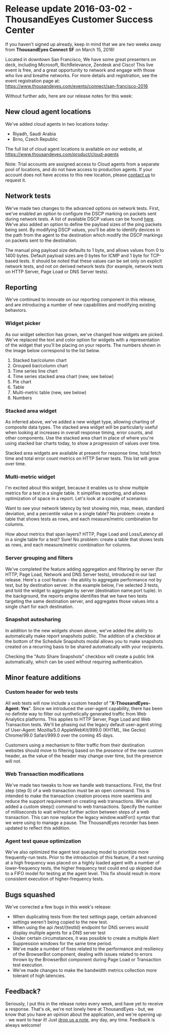 # Release update 2016-03-02 - ThousandEyes Customer Success Center

If you haven't signed up already, keep in mind that we are two weeks away from **ThousandEyes Connect SF** on March 15, 2016!

  
Located in downtown San Francisco, We have some great presenters on deck, including Microsoft, RichRelevance, Zendesk and Cisco! This live event is free, and a great opportunity to network and engage with those who live and breathe networks.  For more details and registration, see the event registration page at: https://www.thousandeyes.com/events/connect/san-francisco-2016

Without further ado, here are our release notes for this week:

## New cloud agent locations

We've added cloud agents in two locations today:

* Riyadh, Saudi Arabia
* Brno, Czech Republic

The full list of cloud agent locations is available on our website, at https://www.thousandeyes.com/product/cloud-agents

Note: Trial accounts are assigned access to Cloud agents from a separate pool of locations, and do not have access to production agents.  If your account does not have access to this new location, please [contact us](mailto:support@thousandeyes.com?subject=Request+for+access+to+GA_PLUS+agent+group) to request it.

## Network tests

We've made two changes to the advanced options on network tests.  First, we've enabled an option to configure the DSCP marking on packets sent during network tests.  A list of available DSCP values can be found [here](https://success.thousandeyes.com/ViewArticle?articleIdParam=kA0E0000000Cmn1KAC).  We've also added an option to define the payload sizes of the ping packets being sent.  By modifying DSCP values, you'll be able to identify devices in the path from the agent to the destination which modify the DSCP markings on packets sent to the destination.

The manual ping payload size defaults to 1 byte, and allows values from 0 to 1400 bytes.  Default payload sizes are 0 bytes for ICMP and 1 byte for TCP-based tests.  It should be noted that these values can be set only on explicit network tests, and not on derived network tests \(for example, network tests on HTTP Server, Page Load or DNS Server tests\).  

## Reporting

We've continued to innovate on our reporting component in this release, and are introducing a number of new capabilities and modifying existing behaviors.

### Widget picker

As our widget selection has grown, we've changed how widgets are picked. We've replaced the text and color option for widgets with a representation of the widget that you'll be placing on your reports.  The numbers shown in the image below correspond to the list below.

1. Stacked bar/column chart
2. Grouped bar/column chart
3. Time series line chart
4. Time series stacked area chart \(new, see below\)
5. Pie chart
6. Table
7. Multi-metric table \(new, see below\)
8. Numbers

### Stacked area widget

As inferred above, we've added a new widget type, allowing charting of composite data types. The stacked area widget will be particularly useful when looking at increases in overall response timing, error counts, and other components. Use the stacked area chart in place of where you're using stacked bar charts today, to show a progression of values over time.

Stacked area widgets are available at present for response time, total fetch time and total error count metrics on HTTP Server tests.  This list will grow over time.

### Multi-metric widget

I'm excited about this widget, because it enables us to show multiple metrics for a test in a single table.  It simplifies reporting, and allows optimization of space in a report.  Let's look at a couple of scenarios:

Want to see your network latency by test showing min, max, mean, standard deviation, and a percentile value in a single table?  No problem: create a table that shows tests as rows, and each measure/metric combination for columns.

How about metrics that span layers?  HTTP, Page Load and Loss/Latency all in a single table for a test?  Sure!  No problem: create a table that shows tests as rows, and each measure/metric combination for columns.

### Server grouping and filters

We've completed the feature adding aggregation and filtering by server \(for HTTP, Page Load, Network and DNS Server tests\), introduced in our last release.  Here's a cool feature - the ability to aggregate performance not by test, but by destination server.  In the example below, I've selected 3 tests, and told the widget to aggregate by server \(destination name:port tuple\).  In the background, the reports engine identifies that we have two tests targeting the same destination server, and aggregates those values into a single chart for each destination.

### Snapshot autosharing

In addition to the new widgets shown above, we've added the ability to automatically make report snapshots public.  The addition of a checkbox at the bottom of the Schedule Snapshots modal allows you to make snapshots created on a recurring basis to be shared automatically with your recipients.  

Checking the "Auto Share Snapshots" checkbox will create a public link automatically, which can be used without requiring authentication.  

## Minor feature additions

### Custom header for web tests

All web tests will now include a custom header of "**X-ThousandEyes-Agent: Yes**". Since we introduced the user-agent capability, there has been no definite way to filter out synthetically generated traffic from Web Analytics platforms. This applies to HTTP Server, Page Load and Web Transaction tests.  We'll be phasing out the legacy default user-agent string of User-Agent: Mozilla/5.0 AppleWebKit/999.0 \(KHTML, like Gecko\) Chrome/99.0 Safari/999.0 over the coming 45 days.  

Customers using a mechanism to filter traffic from their destination websites should move to filtering based on the _presence_ of the new custom header, as the value of the header may change over time, but the presence will not.

### Web Transaction modifications

We've made two tweaks to how we handle web transactions. First, the first step \(step 0\) of a web transaction must be an open command. This is intended to make the transaction creation process more seamless and reduce the support requirement on creating web transactions.  We've also added a custom sleep\(\) command to web transactions. Specify the number of milliseconds to wait without further action between steps of a web transaction. This can now replace the legacy window.waitFor\(\) syntax that we were using to manage a pause.  The ThousandEyes recorder has been updated to reflect this addition.

### Agent test queue optimization

We've also optimized the agent test queuing model to prioritize more frequently-run tests. Prior to the introduction of this feature, if a test running at a high frequency was placed on a highly loaded agent with a number of lower-frequency tests, the higher frequency test could end up skipped due to a FIFO model for testing at the agent level. This fix should result in more consistent execution of higher-frequency tests.

## Bugs squashed

We've corrected a few bugs in this week's release:

* When duplicating tests from the test settings page, certain advanced settings weren't being copied to the new test.
* When using the api /test/{testId} endpoint for DNS servers would display multiple agents for a DNS server test
* Under certain circumstances, it was possible to create a multiple Alert Suppression windows for the same time period.
* We've made a number of fixes related to the performance and resiliency of the BrowserBot component, dealing with issues related to errors thrown by the BrowserBot component during Page Load or Transaction test execution.
* We've made changes to make the bandwidth metrics collection more tolerant of high latencies.

## Feedback?

Seriously, I put this in the release notes every week, and have yet to receive a response.  That's ok, we're not lonely here at ThousandEyes - but, we know that you have an opinion about the application, and we're opening up - we want to hear it!  Just [drop us a note](mailto:support@thousandeyes.com?subject=2016-03-02+release+update), any day, any time.  Feedback is always welcome! 

